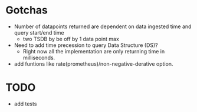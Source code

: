 # Gotchas
* Number of datapoints returned are dependent on data ingested time and query start/end time
    * two TSDB by be off by 1 data point max
* Need to add time precession to query Data Structure (DS)?
    * Right now all the implementation are only returning time in milliseconds.
* add funtions like rate(prometheus)/non-negative-derative option.

# TODO
* add tests